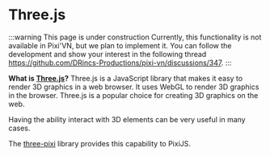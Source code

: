 # Three.js

:::warning This page is under construction
Currently, this functionality is not available in Pixi'VN, but we plan to implement it. You can follow the development and show your interest in the following thread <https://github.com/DRincs-Productions/pixi-vn/discussions/347>.
:::

**What is [Three.js](https://threejs.org/)?** Three.js is a JavaScript library that makes it easy to render 3D graphics in a web browser. It uses WebGL to render 3D graphics in the browser. Three.js is a popular choice for creating 3D graphics on the web.

Having the ability interact with 3D elements can be very useful in many cases.

The [three-pixi](https://pixijs.com/8.x/guides/advanced/mixing-three-and-pixi#example-combining-3d-and-2d-elements) library provides this capability to PixiJS.
